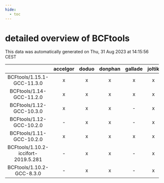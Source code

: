 ```yaml
---
hide:
  - toc
---
```


detailed overview of BCFtools
=============================


This data was automatically generated on Thu, 31 Aug 2023 at 14:15:56 CEST  

| |accelgor|doduo|donphan|gallade|joltik|skitty|swalot|victini|
| :---: | :---: | :---: | :---: | :---: | :---: | :---: | :---: | :---: |
|BCFtools/1.15.1-GCC-11.3.0|x|x|x|x|x|x|x|x|
|BCFtools/1.14-GCC-11.2.0|x|x|x|x|x|x|x|x|
|BCFtools/1.12-GCC-10.3.0|x|x|x|-|x|x|x|x|
|BCFtools/1.12-GCC-10.2.0|-|x|x|-|x|-|x|-|
|BCFtools/1.11-GCC-10.2.0|x|x|x|x|x|x|x|x|
|BCFtools/1.10.2-iccifort-2019.5.281|-|x|x|-|x|x|-|x|
|BCFtools/1.10.2-GCC-8.3.0|-|x|x|-|x|x|-|x|

